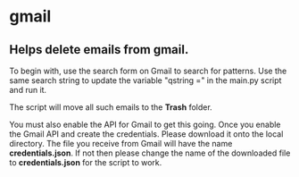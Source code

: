 # gmail

## Helps delete emails from gmail.

To begin with, use the search form on Gmail to search for patterns. Use the same search string to update the variable "qstring =" in the main.py script and run it. <p>

The script will move all such emails to the **Trash** folder. <p>

You must also enable the API for Gmail to get this going. Once you enable the Gmail API and create the credentials. Please download it onto the local directory. The file you receive from Gmail will have the name **credentials.json**. If not then please change the name of the downloaded file to **credentials.json** for the script to work. 
